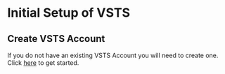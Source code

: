 # Initial Setup of VSTS

## Create VSTS Account

If you do not have an existing VSTS Account you will need to create one. Click [here](https://docs.microsoft.com/en-us/vsts/accounts/create-account-msa-or-work-student) to get started.